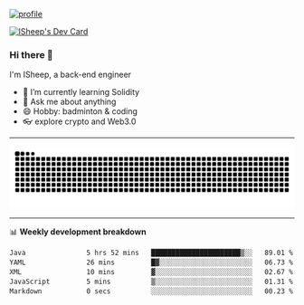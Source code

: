 [![profile](https://user-images.githubusercontent.com/54968314/208005045-e4b42f3b-833d-4242-bfcc-e764865553a2.svg)](https://www.calligrapher.ai/)

<a href="https://app.daily.dev/linziyang1106"><img src="https://api.daily.dev/devcards/v2/i4Spwx5Skx5FpTqWcwoit.png?r=kgx&type=wide" width="652" alt="ISheep's Dev Card"/></a>

### Hi there 🐏

I'm ISheep, a back-end engineer

- 🔭 I’m currently learning Solidity
- 💬 Ask me about anything
- 😄 Hobby: badminton & coding
- 👓 explore crypto and Web3.0

-------

![](https://raw.githubusercontent.com/ISheepp/ISheepp/output/github-contribution-grid-snake.svg)

-------

📊 **Weekly development breakdown**
<!--START_SECTION:waka-->

```txt
Java               5 hrs 52 mins   ██████████████████████▒░░   89.01 %
YAML               26 mins         █▓░░░░░░░░░░░░░░░░░░░░░░░   06.73 %
XML                10 mins         ▓░░░░░░░░░░░░░░░░░░░░░░░░   02.67 %
JavaScript         5 mins          ▒░░░░░░░░░░░░░░░░░░░░░░░░   01.31 %
Markdown           0 secs          ░░░░░░░░░░░░░░░░░░░░░░░░░   00.23 %
```

<!--END_SECTION:waka-->
